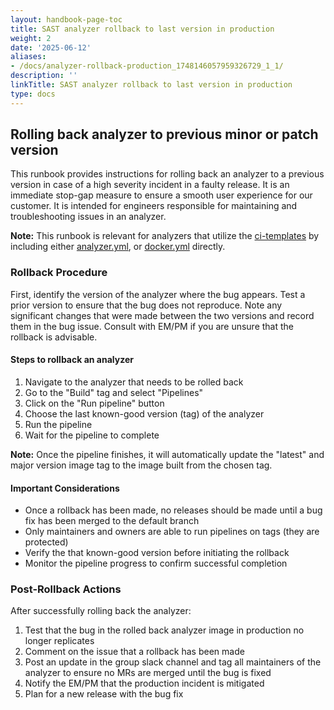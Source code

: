 ```yaml
---
layout: handbook-page-toc
title: SAST analyzer rollback to last version in production
weight: 2
date: '2025-06-12'
aliases:
- /docs/analyzer-rollback-production_1748146057959326729_1_1/
description: ''
linkTitle: SAST analyzer rollback to last version in production
type: docs
---
```


## Rolling back analyzer to previous minor or patch version

This runbook provides instructions for rolling back an analyzer to a previous version in case of a high severity incident in a faulty release. It is an immediate stop-gap measure to ensure a smooth user experience for our customer.
It is intended for engineers responsible for maintaining and troubleshooting issues in an analyzer.

**Note:** This runbook is relevant for analyzers that utilize the [ci-templates](https://gitlab.com/gitlab-org/security-products/ci-templates) by including either [analyzer.yml](https://gitlab.com/gitlab-org/security-products/ci-templates/-/blob/fb4bb1541274e1fe47d71b92963e558c1fb6c288/includes-dev/analyzer.yml?ref_type=heads), or [docker.yml](https://gitlab.com/gitlab-org/security-products/ci-templates/-/blob/fb4bb1541274e1fe47d71b92963e558c1fb6c288/includes-dev/docker.yml?ref_type=heads) directly.

### Rollback Procedure

First, identify the version of the analyzer where the bug appears. Test a prior version to ensure that the bug does not reproduce. Note any significant changes that were made between the two versions and record them in the bug issue. Consult with EM/PM if you are unsure that the rollback is advisable.

#### Steps to rollback an analyzer

1. Navigate to the analyzer that needs to be rolled back
2. Go to the "Build" tag and select "Pipelines"
3. Click on the "Run pipeline" button
4. Choose the last known-good version (tag) of the analyzer
5. Run the pipeline
6. Wait for the pipeline to complete

**Note:** Once the pipeline finishes, it will automatically update the "latest" and major version image tag to the image built from the chosen tag.

#### Important Considerations

- Once a rollback has been made, no releases should be made until a bug fix has been merged to the default branch
- Only maintainers and owners are able to run pipelines on tags (they are protected)
- Verify the that known-good version before initiating the rollback
- Monitor the pipeline progress to confirm successful completion

### Post-Rollback Actions

After successfully rolling back the analyzer:

1. Test that the bug in the rolled back analyzer image in production no longer replicates
2. Comment on the issue that a rollback has been made
3. Post an update in the group slack channel and tag all maintainers of the analyzer to ensure no MRs are merged until the bug is fixed
4. Notify the EM/PM that the production incident is mitigated
5. Plan for a new release with the bug fix
